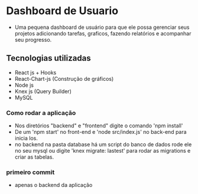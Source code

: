 # Dashboard de Usuario

- Uma pequena dashboard de usuário para que ele possa gerenciar seus projetos adicionando tarefas, graficos, fazendo relatórios e acompanhar seu progresso.

## Tecnologias utilizadas

- React js + Hooks
- React-Chart-js (Construção de gráficos)
- Node js
- Knex js (Query Builder)
- MySQL

### Como rodar a aplicação

- Nos diretórios "backend" e "frontend" digite o comando 'npm install'
- De um 'npm start' no front-end e 'node src/index.js' no back-end para inicia los.
- no backend na pasta database há um script do banco de dados rode ele no seu mysql ou digite 'knex migrate: lastest' para rodar as migrations e criar as tabelas. 

### primeiro commit 

- apenas o backend da aplicação